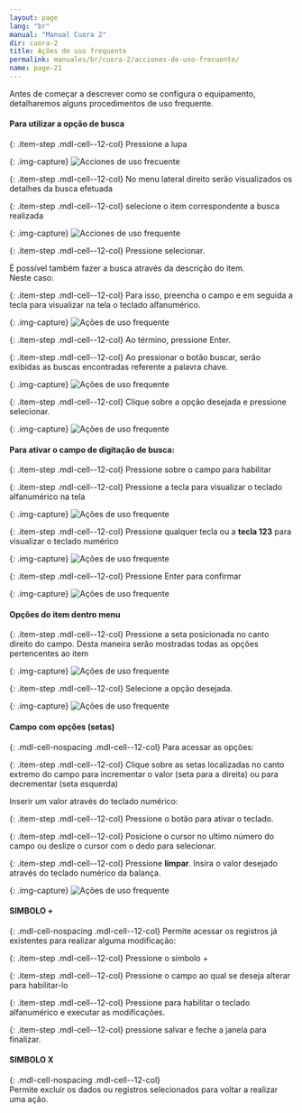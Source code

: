 ```yaml
---
layout: page
lang: "br"
manual: "Manual Cuora 2"
dir: cuora-2
title: Ações de uso frequente
permalink: manuales/br/cuora-2/acciones-de-uso-frecuente/
name: page-21
---
```

Antes de começar a descrever como se configura o equipamento, detalharemos alguns procedimentos de uso frequente.

#### Para utilizar a opção de busca   

{: .item-step  .mdl-cell--12-col} 
Pressione a lupa
    
{: .img-capture}
![Acciones de uso frecuente](../../../../images/br/cuora-2/cuora-neo-acciones2.png "Ações de uso frequente")

{: .item-step  .mdl-cell--12-col} 
No menu lateral direito serão visualizados os detalhes da busca efetuada

{: .item-step  .mdl-cell--12-col} 
selecione o item correspondente a busca realizada

{: .img-capture}
![Acciones de uso frequente](../../../../images/br/cuora-2/cuora-neo-acciones3.png "Ações de uso frequente")

{: .item-step  .mdl-cell--12-col} 
Pressione selecionar. 
    

É possível também fazer a busca através da descrição do item.    
Neste caso:

{: .item-step  .mdl-cell--12-col} 
Para isso, preencha o campo e em seguida a tecla <span class="systel-tecla-11"><span class="path1"></span><span class="path2"></span><span class="path3"></span><span class="path4"></span><span class="path5"></span><span class="path6"></span><span class="path7"></span><span class="path8"></span><span class="path9"></span><span class="path10"></span><span class="path11"></span><span class="path12"></span><span class="path13"></span></span> para visualizar na tela o teclado alfanumérico.

{: .img-capture}
![Ações de uso frequente](../../../../images/br/cuora-2/cuora-neo-acciones4.png "Ações de uso frequente")
   
{: .item-step  .mdl-cell--12-col} 
Ao término, pressione Enter.   

{: .item-step  .mdl-cell--12-col} 
Ao pressionar o botão buscar, serão exibidas as buscas encontradas referente a palavra chave.

{: .img-capture}
![Ações de uso frequente](../../../../images/br/cuora-2/cuora-neo-acciones5.png "Ações de uso frequente")    

{: .item-step  .mdl-cell--12-col} 
Clique sobre a opção desejada e pressione selecionar.    


{: .img-capture}
![Ações de uso frequente](../../../../images/br/cuora-2/cuora-neo-acciones6.png "Ações de uso frequente")    

#### Para ativar o campo de digitação de busca:   

{: .item-step  .mdl-cell--12-col} 
Pressione sobre o campo para habilitar

{: .item-step  .mdl-cell--12-col} 
Pressione a tecla <span class="systel-tecla-11"><span class="path1"></span><span class="path2"></span><span class="path3"></span><span class="path4"></span><span class="path5"></span><span class="path6"></span><span class="path7"></span><span class="path8"></span><span class="path9"></span><span class="path10"></span><span class="path11"></span><span class="path12"></span><span class="path13"></span></span> para visualizar o teclado alfanumérico na tela

{: .img-capture}
![Ações de uso frequente](../../../../images/br/cuora-2/cuora-neo-acciones7.png "Ações de uso frequente")    

{: .item-step  .mdl-cell--12-col} 
Pressione qualquer tecla ou a **tecla 123** para visualizar o teclado numérico 

{: .img-capture}
![Ações de uso frequente](../../../../images/br/cuora-2/cuora-neo-acciones8.png "Ações de uso frequente")    

{: .item-step  .mdl-cell--12-col} 
Pressione Enter para confirmar

{: .img-capture}
![Ações de uso frequente](../../../../images/br/cuora-2/cuora-neo-acciones9.png "Ações de uso frequente")    

#### Opções do item dentro menu    

{: .item-step  .mdl-cell--12-col} 
Pressione a seta posicionada no canto direito do campo. Desta maneira serão mostradas todas as opções pertencentes ao item 

{: .img-capture}
![Ações de uso frequente](../../../../images/br/cuora-2/cuora-neo-acciones10.png "Ações de uso frequente")    

{: .item-step  .mdl-cell--12-col} 
Selecione a opção desejada.

{: .img-capture}
![Ações de uso frequente](../../../../images/br/cuora-2/cuora-neo-acciones11.png "Ações de uso frequente")    

#### Campo com opções (setas)     

{: .mdl-cell-nospacing .mdl-cell--12-col}
Para acessar as opções:

{: .item-step  .mdl-cell--12-col} 
Clique  sobre as setas localizadas no canto extremo do campo para incrementar o valor (seta para a direita) ou para decrementar (seta esquerda)   

Inserir um valor através do teclado numérico:

{: .item-step  .mdl-cell--12-col} 
Pressione o botão para ativar o teclado.

{: .item-step  .mdl-cell--12-col} 
Posicione o cursor no ultimo número do campo ou deslize o cursor com o dedo para selecionar.

{: .item-step  .mdl-cell--12-col} 
Pressione **limpar**. Insira o valor desejado através do teclado numérico da balança.
 
{: .img-capture}
![Ações de uso frequente](../../../../images/br/cuora-2/cuora-neo-acciones12.png "Ações de uso frequente")   

#### SIMBOLO +  

{: .mdl-cell-nospacing .mdl-cell--12-col}
Permite acessar os registros já existentes para realizar alguma modificação:

{: .item-step  .mdl-cell--12-col} 
Pressione o simbolo +

{: .item-step  .mdl-cell--12-col} 
Pressione o campo ao qual se deseja alterar para habilitar-lo 

{: .item-step  .mdl-cell--12-col} 
Pressione <span class="systel-tecla-11"><span class="path1"></span><span class="path2"></span><span class="path3"></span><span class="path4"></span><span class="path5"></span><span class="path6"></span><span class="path7"></span><span class="path8"></span><span class="path9"></span><span class="path10"></span><span class="path11"></span><span class="path12"></span><span class="path13"></span></span> para habilitar o teclado alfanumérico e executar as modificações. 

{: .item-step  .mdl-cell--12-col} 
pressione salvar e feche a janela para finalizar.

#### SIMBOLO X  

{: .mdl-cell-nospacing .mdl-cell--12-col}   
Permite excluir os dados ou registros selecionados para voltar a realizar uma ação.

